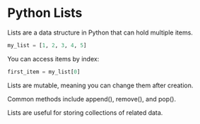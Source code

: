 # Python Lists

Lists are a data structure in Python that can hold multiple items.

```python
my_list = [1, 2, 3, 4, 5]
```

You can access items by index:
```python
first_item = my_list[0]
```

Lists are mutable, meaning you can change them after creation.

Common methods include append(), remove(), and pop().

Lists are useful for storing collections of related data.
